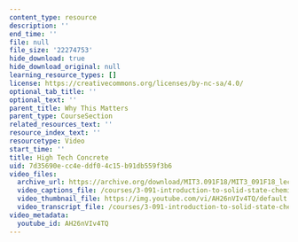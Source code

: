 ```yaml
---
content_type: resource
description: ''
end_time: ''
file: null
file_size: '22274753'
hide_download: true
hide_download_original: null
learning_resource_types: []
license: https://creativecommons.org/licenses/by-nc-sa/4.0/
optional_tab_title: ''
optional_text: ''
parent_title: Why This Matters
parent_type: CourseSection
related_resources_text: ''
resource_index_text: ''
resourcetype: Video
start_time: ''
title: High Tech Concrete
uid: 7d35690e-cc4e-ddf0-4c15-b91db559f3b6
video_files:
  archive_url: https://archive.org/download/MIT3.091F18/MIT3_091F18_lec36_wtm_300k.mp4
  video_captions_file: /courses/3-091-introduction-to-solid-state-chemistry-fall-2018/AH26nVIv4TQ_captions.webvtt
  video_thumbnail_file: https://img.youtube.com/vi/AH26nVIv4TQ/default.jpg
  video_transcript_file: /courses/3-091-introduction-to-solid-state-chemistry-fall-2018/AH26nVIv4TQ_transcript.pdf
video_metadata:
  youtube_id: AH26nVIv4TQ
---
```

